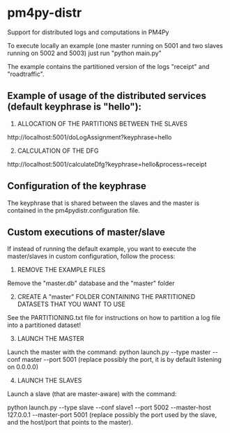 # pm4py-distr
Support for distributed logs and computations in PM4Py

To execute locally an example (one master running on 5001 and two slaves running on 5002 and 5003)
just run "python main.py"

The example contains the partitioned version of the logs "receipt" and "roadtraffic".

## Example of usage of the distributed services (default keyphrase is "hello"):

1) ALLOCATION OF THE PARTITIONS BETWEEN THE SLAVES

http://localhost:5001/doLogAssignment?keyphrase=hello

2) CALCULATION OF THE DFG

http://localhost:5001/calculateDfg?keyphrase=hello&process=receipt

## Configuration of the keyphrase

The keyphrase that is shared between the slaves and the master is contained in the pm4pydistr.configuration file.

## Custom executions of master/slave

If instead of running the default example, you want to execute the master/slaves in custom configuration,
follow the process:

1) REMOVE THE EXAMPLE FILES

Remove the "master.db" database and the "master" folder

2) CREATE A "master" FOLDER CONTAINING THE PARTITIONED DATASETS THAT YOU WANT TO USE

See the PARTITIONING.txt file for instructions on how to partition a log file into a partitioned dataset!

3) LAUNCH THE MASTER

Launch the master with the command: python launch.py --type master --conf master --port 5001
(replace possibly the port, it is by default listening on 0.0.0.0)

4) LAUNCH THE SLAVES

Launch a slave (that are master-aware) with the command:

python launch.py --type slave --conf slave1 --port 5002 --master-host 127.0.0.1 --master-port 5001
(replace possibly the port used by the slave, and the host/port that points to the master).